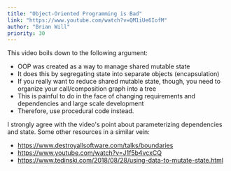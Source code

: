 ```yaml
---
title: "Object-Oriented Programming is Bad"
link: "https://www.youtube.com/watch?v=QM1iUe6IofM"
author: "Brian Will"
priority: 30
---
```


This video boils down to the following argument:

- OOP was created as a way to manage shared mutable state
- It does this by segregating state into separate objects (encapsulation)
- If you really want to reduce shared mutable state, though, you need to organize your call/composition graph into a tree
- This is painful to do in the face of changing requirements and dependencies and large scale development
- Therefore, use procedural code instead.

I strongly agree with the video's point about parameterizing dependencies and state.
Some other resources in a similar vein:

- <https://www.destroyallsoftware.com/talks/boundaries>
- <https://www.youtube.com/watch?v=J1f5b4vcxCQ>
- <https://www.tedinski.com/2018/08/28/using-data-to-mutate-state.html>
